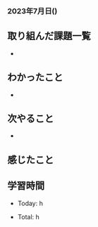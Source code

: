### 2023年7月日()

## 取り組んだ課題一覧

-

## わかったこと

-

## 次やること

-

## 感じたこと


## 学習時間

- Today: h

- Total: h


